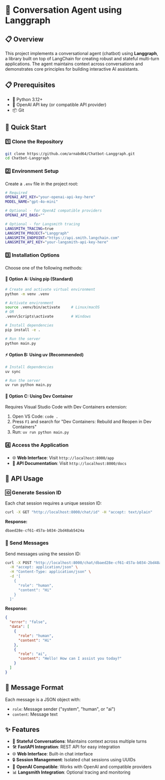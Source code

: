 # 🤖 Conversation Agent using Langgraph

## 📋 Overview

This project implements a conversational agent (chatbot) using **Langgraph**, a library built on top of LangChain for creating robust and stateful multi-turn applications. The agent maintains context across conversations and demonstrates core principles for building interactive AI assistants.

## 📋 Prerequisites

- 🐍 Python 3.12+
- 🔑 OpenAI API key (or compatible API provider)
- 📦 Git

## 🚀 Quick Start

### 1️⃣ Clone the Repository

```bash
git clone https://github.com/arnabd64/Chatbot-Langgraph.git
cd Chatbot-Langgraph
```

### 2️⃣ Environment Setup

Create a `.env` file in the project root:

```bash
# Required
OPENAI_API_KEY="your-openai-api-key-here"
MODEL_NAME="gpt-4o-mini"

# Optional - for OpenAI compatible providers
OPENAI_API_BASE=""

# Optional - for Langsmith tracing
LANGSMITH_TRACING=true
LANGSMITH_PROJECT="Langgraph"
LANGSMITH_ENDPOINT="https://api.smith.langchain.com"
LANGSMITH_API_KEY="your-langsmith-api-key-here"
```

### 3️⃣ Installation Options

Choose one of the following methods:

#### 🐍 Option A: Using pip (Standard)

```bash
# Create and activate virtual environment
python -m venv .venv

# Activate environment
source .venv/bin/activate     # Linux/macOS
# OR
.venv\Scripts\activate        # Windows

# Install dependencies
pip install -e .

# Run the server
python main.py
```

#### ⚡ Option B: Using uv (Recommended)

```bash
# Install dependencies
uv sync

# Run the server
uv run python main.py
```

#### 🐳 Option C: Using Dev Container

Requires Visual Studio Code with Dev Containers extension:

1. Open VS Code: `code .`
2. Press `F1` and search for "Dev Containers: Rebuild and Reopen in Dev Containers"
3. Run: `uv run python main.py`

### 4️⃣ Access the Application

- 🌐 **Web Interface**: Visit `http://localhost:8000/app`
- 📖 **API Documentation**: Visit `http://localhost:8000/docs`

## 🔧 API Usage

### 🆔 Generate Session ID

Each chat session requires a unique session ID:

```bash
curl -X GET "http://localhost:8000/chat/id" -H "accept: text/plain"
```

**Response:**
```
dbaed28e-cf61-457a-b034-2bd48ab5424a
```

### 💬 Send Messages

Send messages using the session ID:

```bash
curl -X POST "http://localhost:8000/chat/dbaed28e-cf61-457a-b034-2bd48ab5424a" \
  -H "accept: application/json" \
  -H "Content-Type: application/json" \
  -d '[
    {
      "role": "human",
      "content": "Hi"
    }
  ]'
```

**Response:**
```json
{
  "error": "false",
  "data": [
    {
      "role": "human",
      "content": "Hi"
    },
    {
      "role": "ai",
      "content": "Hello! How can I assist you today?"
    }
  ]
}
```

## 📝 Message Format

Each message is a JSON object with:
- `role`: Message sender ("system", "human", or "ai")
- `content`: Message text

## ✨ Features

- 🔄 **Stateful Conversations**: Maintains context across multiple turns
- 🛠️ **FastAPI Integration**: REST API for easy integration
- 🌐 **Web Interface**: Built-in chat interface
- 🔒 **Session Management**: Isolated chat sessions using UUIDs
- 🔧 **OpenAI Compatible**: Works with OpenAI and compatible providers
- 📊 **Langsmith Integration**: Optional tracing and monitoring

